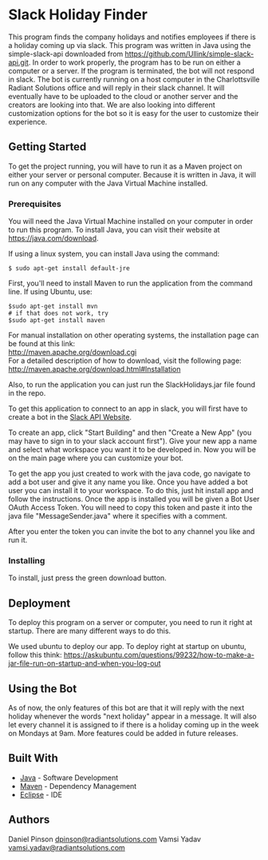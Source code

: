 # Slack Holiday Finder

This program finds the company holidays and notifies employees if there is a holiday coming up via slack. This program was
written in Java using the simple-slack-api downloaded from https://github.com/Ullink/simple-slack-api.git. In order to work properly,
the program has to be run on either a computer or a server. If the program is terminated, the bot will not respond in slack.
The bot is currently running on a host computer in the Charlottsville Radiant Solutions office and will reply in their slack
channel. It will eventually have to be uploaded to the cloud or another server and the creators are looking into that. We 
are also looking into different customization options for the bot so it is easy for the user to customize their experience.

## Getting Started

To get the project running, you will have to run it as a Maven project on either your server or personal computer.
Because it is written in Java, it will run on any computer with the Java Virtual Machine installed. 

### Prerequisites

You will need the Java Virtual Machine installed on your computer in order to run this program. To install Java,
you can visit their website at https://java.com/download.

If using a linux system, you can install Java using the command:

```
$ sudo apt-get install default-jre
```

First, you'll need to install Maven to run the application from the command line.
If using Ubuntu, use:

```
$sudo apt-get install mvn
# if that does not work, try
$sudo apt-get install maven
```
For manual installation on other operating systems, the installation page can be found at this link:  
http://maven.apache.org/download.cgi  
For a detailed description of how to download, visit the following page:  
http://maven.apache.org/download.html#Installation

Also, to run the application you can just run the SlackHolidays.jar file found in the repo.

To get this application to connect to an app in slack, you will first have to create a bot in the [Slack API Website](https://api.slack.com). 

To create an app, click "Start Building" and then "Create a New App" (you may have to sign in to your slack account first").
Give your new app a name and select what workspace you want it to be developed in. Now you will be on
the main page where you can customize your bot.

To get the app you just created to work with the java code, go navigate to add a bot user and give it any name you like.
Once you have added a bot user you can install it to your workspace. To do this, just hit install app and follow the instructions.
Once the app is installed you will be given a Bot User OAuth Access Token. You will need to copy this token and paste
it into the java file "MessageSender.java" where it specifies with a comment.

After you enter the token you can invite the bot to any channel you like and run it.

### Installing

To install, just press the green download button.

## Deployment

To deploy this program on a server or computer, you need to run it right at startup. There are many different ways to do this.  

We used ubuntu to deploy our app. To deploy right at startup on ubuntu, follow this think: https://askubuntu.com/questions/99232/how-to-make-a-jar-file-run-on-startup-and-when-you-log-out

## Using the Bot

As of now, the only features of this bot are that it will reply with the next holiday whenever the
words "next holiday" appear in a message. It will also let every channel it is assigned to if there is a holiday coming
up in the week on Mondays at 9am. More features could be added in future releases. 

## Built With

* [Java](https://java.com) - Software Development
* [Maven](https://maven.apache.org/) - Dependency Management
* [Eclipse](https://www.eclipse.org/downloads) - IDE


## Authors

Daniel Pinson dpinson@radiantsolutions.com  Vamsi Yadav vamsi.yadav@radiantsolutions.com

